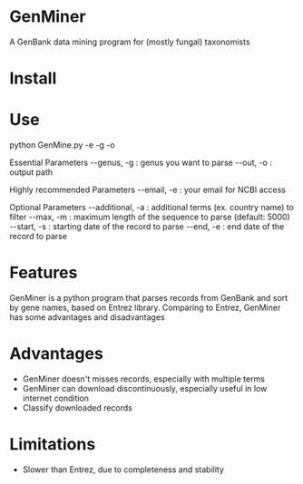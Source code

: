 # GenMiner
 A GenBank data mining program for (mostly fungal) taxonomists
 
# Install


# Use
python GenMine.py -e <your-email> -g <genus> -o <outpath>
 
Essential Parameters
--genus, -g : genus you want to parse
--out, -o : output path
 
Highly recommended Parameters
--email, -e : your email for NCBI access

Optional Parameters
--additional, -a : additional terms (ex. country name) to filter 
--max, -m : maximum length of the sequence to parse (default: 5000)
--start, -s : starting date of the record to parse
--end, -e : end date of the record to parse
 
# Features

 GenMiner is a python program that parses records from GenBank and sort by gene names, based on Entrez library.
 Comparing to Entrez, GenMiner has some advantages and disadvantages
 
 # Advantages
 - GenMiner doesn't misses records, especially with multiple terms
 - GenMiner can download discontinuously, especially useful in low internet condition
 - Classify downloaded records

# Limitations
- Slower than Entrez, due to completeness and stability
